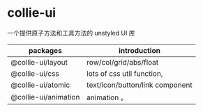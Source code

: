 # collie-ui

一个提供原子方法和工具方法的 unstyled UI 库

| packages | introduction |
| --- | --- |
| @collie-ui/layout |  row/col/grid/abs/float  |
| @collie-ui/css | lots of css util function, |
| @collie-ui/atomic | text/icon/button/link component |
| @collie-ui/animation | animation 。 |


